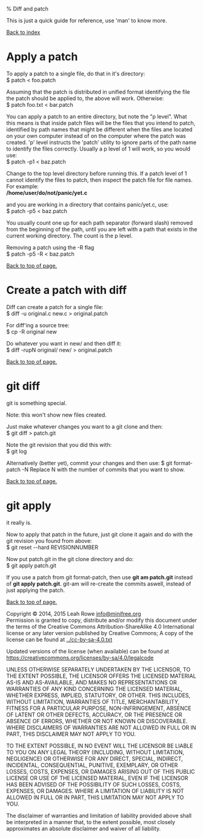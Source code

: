 % Diff and patch 

This is just a quick guide for reference, use 'man' to know more.

[Back to index](./)



Apply a patch
=============

To apply a patch to a single file, do that in it's directory:\
    $ patch < foo.patch

Assuming that the patch is distributed in unified format identifying the
file the patch should be applied to, the above will work. Otherwise:\
    $ patch foo.txt < bar.patch

You can apply a patch to an entire directory, but note the "p level".
What this means is that inside patch files will be the files that you
intend to patch, identified by path names that might be different when
the files ane located on your own computer instead of on the computer
where the patch was created. 'p' level instructs the 'patch' utility
to ignore parts of the path name to identify the files correctly.
Usually a p level of 1 will work, so you would use:\
    $ patch -p1 < baz.patch

Change to the top level directory before running this. If a patch level
of 1 cannot identify the files to patch, then inspect the patch file for
file names. For example:\
**/home/user/do/not/panic/yet.c**

and you are working in a directory that contains panic/yet.c, use:\
    $ patch -p5 < baz.patch

You usually count one up for each path separator (forward slash) removed
from the beginning of the path, until you are left with a path that
exists in the current working directory. The count is the p level.

Removing a patch using the -R flag\
    $ patch -p5 -R < baz.patch

[Back to top of page.](#pagetop)



Create a patch with diff
========================

Diff can create a patch for a single file:\
    $ diff -u original.c new.c > original.patch

For diff'ing a source tree:\
    $ cp -R original new

Do whatever you want in new/ and then diff it:\
    $ diff -rupN original/ new/ > original.patch

[Back to top of page.](#pagetop)



git diff
========

git is something special.

Note: this won't show new files created.

Just make whatever changes you want to a git clone and then:\
    $ git diff > patch.git

Note the git revision that you did this with:\
    $ git log

Alternatively (better yet), commit your changes and then use:
    $ git format-patch -N
Replace N with the number of commits that you want to show.

[Back to top of page.](#pagetop)



git apply
=========

it really is.

Now to apply that patch in the future, just git clone it again and do
with the git revision you found from above:\
    $ git reset --hard REVISIONNUMBER

Now put patch.git in the git clone directory and do:\
    $ git apply patch.git

If you use a patch from git format-patch, then use **git am patch.git**
instead of **git apply patch.git**. git-am will re-create the commits
aswell, instead of just applying the patch.

[Back to top of page.](#pagetop)



Copyright © 2014, 2015 Leah Rowe <info@minifree.org>\
Permission is granted to copy, distribute and/or modify this document
under the terms of the Creative Commons Attribution-ShareAlike 4.0
International license or any later version published by Creative
Commons; A copy of the license can be found at
[../cc-by-sa-4.0.txt](../cc-by-sa-4.0.txt)

Updated versions of the license (when available) can be found at
<https://creativecommons.org/licenses/by-sa/4.0/legalcode>

UNLESS OTHERWISE SEPARATELY UNDERTAKEN BY THE LICENSOR, TO THE EXTENT
POSSIBLE, THE LICENSOR OFFERS THE LICENSED MATERIAL AS-IS AND
AS-AVAILABLE, AND MAKES NO REPRESENTATIONS OR WARRANTIES OF ANY KIND
CONCERNING THE LICENSED MATERIAL, WHETHER EXPRESS, IMPLIED, STATUTORY,
OR OTHER. THIS INCLUDES, WITHOUT LIMITATION, WARRANTIES OF TITLE,
MERCHANTABILITY, FITNESS FOR A PARTICULAR PURPOSE, NON-INFRINGEMENT,
ABSENCE OF LATENT OR OTHER DEFECTS, ACCURACY, OR THE PRESENCE OR ABSENCE
OF ERRORS, WHETHER OR NOT KNOWN OR DISCOVERABLE. WHERE DISCLAIMERS OF
WARRANTIES ARE NOT ALLOWED IN FULL OR IN PART, THIS DISCLAIMER MAY NOT
APPLY TO YOU.

TO THE EXTENT POSSIBLE, IN NO EVENT WILL THE LICENSOR BE LIABLE TO YOU
ON ANY LEGAL THEORY (INCLUDING, WITHOUT LIMITATION, NEGLIGENCE) OR
OTHERWISE FOR ANY DIRECT, SPECIAL, INDIRECT, INCIDENTAL, CONSEQUENTIAL,
PUNITIVE, EXEMPLARY, OR OTHER LOSSES, COSTS, EXPENSES, OR DAMAGES
ARISING OUT OF THIS PUBLIC LICENSE OR USE OF THE LICENSED MATERIAL, EVEN
IF THE LICENSOR HAS BEEN ADVISED OF THE POSSIBILITY OF SUCH LOSSES,
COSTS, EXPENSES, OR DAMAGES. WHERE A LIMITATION OF LIABILITY IS NOT
ALLOWED IN FULL OR IN PART, THIS LIMITATION MAY NOT APPLY TO YOU.

The disclaimer of warranties and limitation of liability provided above
shall be interpreted in a manner that, to the extent possible, most
closely approximates an absolute disclaimer and waiver of all liability.

